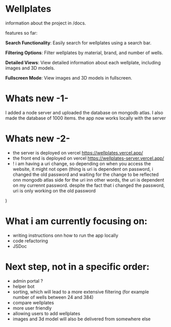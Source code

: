 # Wellplates 
information about the project in /docs.

features so far:

**Search Functionality**: Easily search for wellplates using a search bar.

**Filtering Options**: Filter wellplates by material, brand, and number of wells.

**Detailed Views**: View detailed information about each wellplate, including images and 3D models.

**Fullscreen Mode**: View images and 3D models in fullscreen.


# Whats new -1-
I added a node server and uploaded the database on mongodb atlas. I also made the database of 1000 items. the app now works locally with the server

# Whats new -2- 
- the server is deployed on vercel https://wellplates.vercel.app/ 
- the front end is deployed on vercel https://wellplates-server.vercel.app/
- ! i am having a uri change, so depending on when you access the website, it might not open (thing is uri is dependent on password, i changed the old password and waiting for the change to be reflected onn mongodb atlas side for the uri 
inn other words, the uri is dependent on my currennt password. despite the fact that i changed the password, uri is only working on the old password

)
# What i am currently focusing on:
- writing instructions onn how to run the app locally
- code refactoring 
- JSDoc


# Next step, not in a specific order:
- admin portal ? 
- helper bot
- sorting, which will lead to a more extensive filtering (for example number of wells between 24 and 384)
- compare wellplates
- more user friendly
- allowing users to add wellplates
- images and 3d model will also be delivered from somewhere else
  
